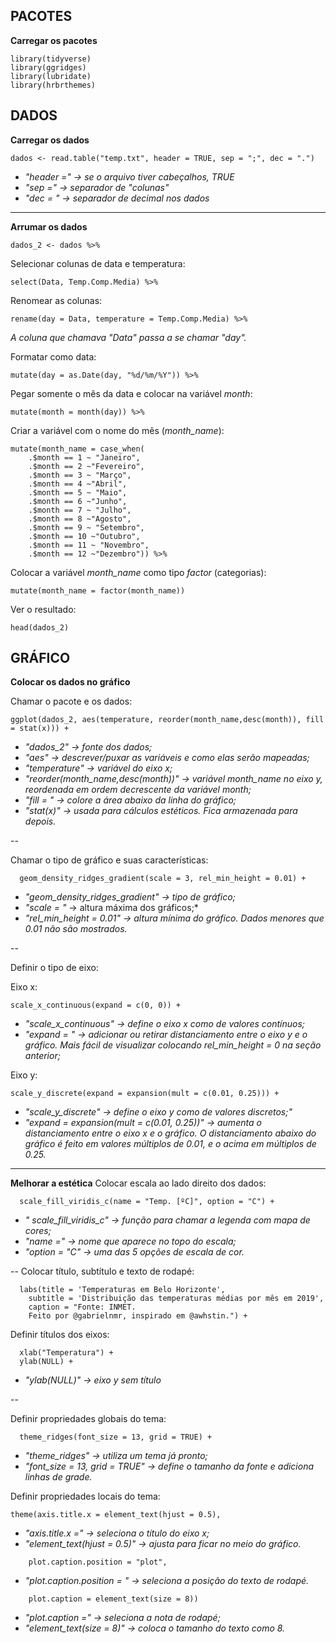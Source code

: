 

## PACOTES

**Carregar os pacotes**

    library(tidyverse)
    library(ggridges)
    library(lubridate)
    library(hrbrthemes)

## DADOS

**Carregar os dados**

    dados <- read.table("temp.txt", header = TRUE, sep = ";", dec = ".")

 - *"header =" -> se o arquivo tiver cabeçalhos, TRUE*
 - *"sep =" -> separador de "colunas"*
 - *"dec = " -> separador de decimal nos dados*

--------
**Arrumar os dados**

    dados_2 <- dados %>% 

Selecionar colunas de data e temperatura:

    select(Data, Temp.Comp.Media) %>%

Renomear as colunas:

    rename(day = Data, temperature = Temp.Comp.Media) %>% 

*A coluna que chamava "Data" passa a se chamar "day".*

Formatar como data:

    mutate(day = as.Date(day, "%d/%m/%Y")) %>%

Pegar somente o mês da data e colocar na variável *month*:

    mutate(month = month(day)) %>% 

Criar a variável com o nome do mês (*month_name*):

    mutate(month_name = case_when(
        .$month == 1 ~ "Janeiro",
        .$month == 2 ~"Fevereiro",
        .$month == 3 ~ "Março",
        .$month == 4 ~"Abril",
        .$month == 5 ~ "Maio",
        .$month == 6 ~"Junho",
        .$month == 7 ~ "Julho",
        .$month == 8 ~"Agosto",
        .$month == 9 ~ "Setembro",
        .$month == 10 ~"Outubro",
        .$month == 11 ~ "Novembro",
        .$month == 12 ~"Dezembro")) %>%

  
  Colocar a variável *month_name* como tipo *factor* (categorias):

    mutate(month_name = factor(month_name))

Ver o resultado:

    head(dados_2)


## GRÁFICO

**Colocar os dados no gráfico**

Chamar o pacote e os dados:

    ggplot(dados_2, aes(temperature, reorder(month_name,desc(month)), fill = stat(x))) +

 - *"dados_2" -> fonte dos dados;*
  - *"aes" -> descrever/puxar as variáveis e como elas serão mapeadas;*
   - *"temperature" -> variável do eixo x;*
   - *"reorder(month_name,desc(month))" -> variável month_name no eixo y, reordenada em ordem decrescente da variável month;*
   - *"fill = " -> colore a área abaixo da linha do gráfico;*
   - *"stat(x)" -> usada para cálculos estéticos. Fica armazenada para depois.*

--


Chamar o tipo de gráfico e suas características:

      geom_density_ridges_gradient(scale = 3, rel_min_height = 0.01) +

 - *"geom_density_ridges_gradient" -> tipo de gráfico;*
 - *"scale = "* -> altura máxima dos gráficos;*
 - *"rel_min_height = 0.01" -> altura mínima do gráfico. Dados menores que 0.01 não são mostrados.*

--


Definir o tipo de eixo:

Eixo x:

    scale_x_continuous(expand = c(0, 0)) +

 - *"scale_x_continuous" -> define o eixo x como de valores contínuos;*
 - *"expand = " -> adicionar ou retirar distanciamento entre o eixo y e o gráfico. Mais fácil de visualizar colocando *rel_min_height = 0* na seção anterior;*

Eixo y:

    scale_y_discrete(expand = expansion(mult = c(0.01, 0.25))) +

 - *"scale_y_discrete" -> define o eixo y como de valores discretos;"*
 - *"expand = expansion(mult = c(0.01, 0.25))" -> aumenta o distanciamento entre o eixo x e o gráfico. O distanciamento abaixo do gráfico é feito em valores múltiplos de 0.01, e o acima em múltiplos de 0.25.*

--------
**Melhorar a estética**
Colocar escala ao lado direito dos dados:

      scale_fill_viridis_c(name = "Temp. [ºC]", option = "C") +

 - *" scale_fill_viridis_c" -> função para chamar a legenda com mapa de cores;*
 - *"name =" -> nome que aparece no topo do escala;*
 - *"option = "C" -> uma das 5 opções de escala de cor.*

--
Colocar título, subtítulo e texto de rodapé:

      labs(title = 'Temperaturas em Belo Horizonte',
        subtitle = 'Distribuição das temperaturas médias por mês em 2019',
        caption = "Fonte: INMET. 
        Feito por @gabrielnmr, inspirado em @awhstin.") +

Definir títulos dos eixos:

      xlab("Temperatura") +
      ylab(NULL) +

 - *"ylab(NULL)" -> eixo y sem título*

--


Definir propriedades globais do tema:

      theme_ridges(font_size = 13, grid = TRUE) +

 - *"theme_ridges" -> utiliza um tema já pronto;*
 - *"font_size = 13, grid = TRUE" -> define o tamanho da fonte e adiciona linhas de grade.*


Definir propriedades locais do tema:

    theme(axis.title.x = element_text(hjust = 0.5),

 - *"axis.title.x =" -> seleciona o título do eixo x;*
 - *"element_text(hjust = 0.5)" -> ajusta para ficar no meio do gráfico.*
````
    plot.caption.position = "plot",
````
 - *"plot.caption.position = " -> seleciona a posição do texto de rodapé.*
````
    plot.caption = element_text(size = 8))
````
 - *"plot.caption =" -> seleciona a nota de rodapé;*
 - *"element_text(size = 8)" -> coloca o tamanho do texto como 8.*
